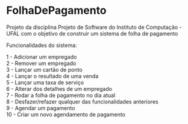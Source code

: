 # FolhaDePagamento
Projeto da disciplina Projeto de Software do Instituto de Computação - UFAL com o objetivo de construir um sistema de folha de pagamento

Funcionalidades do sistema:

1 - Adicionar um empregado  
2 - Remover um empregado  
3 - Lançar um cartão de ponto  
4 - Lançar o resultado de uma venda  
5 - Lançar uma taxa de serviço  
6 - Alterar dos detalhes de um empregado  
7 - Rodar a folha de pagamento no dia atual  
8 - Desfazer/refazer qualquer das funcionalidades anteriores  
9 - Agendar um pagamento  
10 - Criar um novo agendamento de pagamento
